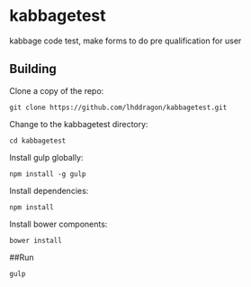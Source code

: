 # kabbagetest
kabbage code test, make forms to do pre qualification for user 



## Building

Clone a copy of the repo:

```
git clone https://github.com/lhddragon/kabbagetest.git
```

Change to the kabbagetest directory:

```
cd kabbagetest
```

Install gulp globally:

```
npm install -g gulp
```

Install dependencies:

```
npm install
```

Install bower components:

```
bower install
```

##Run 

```
gulp
```
